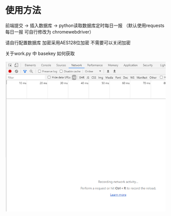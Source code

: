 # 使用方法

前端提交 ->  插入数据库 -> python读取数据库定时每日一报  （默认使用requests 每日一报 可自行修改为 chromewebdriver）



请自行配置数据库 加密采用AES128位加密  不需要可以关闭加密



关于work.py 中 basekey 如何获取


![avatar](https://github.com/DongRex/helloworld/blob/main/1.png)
